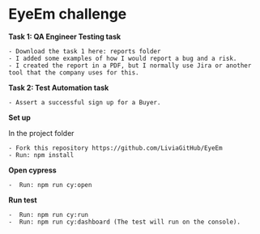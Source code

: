 # EyeEm challenge

**Task 1: QA Engineer Testing task**

    - Download the task 1 here: reports folder
    - I added some examples of how I would report a bug and a risk.
    - I created the report in a PDF, but I normally use Jira or another tool that the company uses for this.

**Task 2: Test Automation task**

    - Assert a successful sign up for a Buyer.

**Set up**

In the project folder
    
    - Fork this repository https://github.com/LiviaGitHub/EyeEm
    - Run: npm install

**Open cypress**

    -  Run: npm run cy:open
    
**Run test**

    -  Run: npm run cy:run 
    -  Run: npm run cy:dashboard (The test will run on the console).